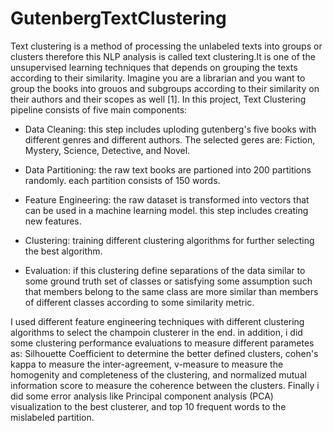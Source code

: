 # GutenbergTextClustering
Text clustering is a method of processing the unlabeled texts into groups or clusters therefore this NLP analysis is called text clustering.It is one of the unsupervised learning techniques that depends on grouping the texts according to their similarity. Imagine you are a librarian and you want to group the books into grouos and subgroups according to their similarity on their authors and their scopes as well [1]. In this project, Text Clustering pipeline consists of five main components:

* Data Cleaning: this step includes uploding gutenberg's five books with different genres and different authors. The selected geres are: Fiction, Mystery, Science, Detective, and Novel.

* Data Partitioning: the raw text books are partioned into 200 partitions randomly. each partition consists of 150 words.

* Feature Engineering: the raw dataset is transformed into vectors that can be used in a machine learning model. this step includes creating new features.

* Clustering: training different clustering algorithms for further selecting the best algorithm.

* Evaluation: if this clustering define separations of the data similar to some ground truth set of classes or satisfying some assumption such that members belong to the same class are more similar than members of different classes according to some similarity metric.

I used different feature engineering techniques with different clustering algorithms to select the champoin clusterer in the end. in addition, i did some clustering performance evaluations to measure different parametes as: Silhouette Coefficient to determine the better defined clusters, cohen's kappa to measure the inter-agreement, v-measure to measure the homogenity and completeness of the clustering, and normalized mutual information score to measure the coherence between the clusters. Finally i did some error analysis like Principal component analysis (PCA) visualization to the best clusterer, and top 10 frequent words to the mislabeled partition.
